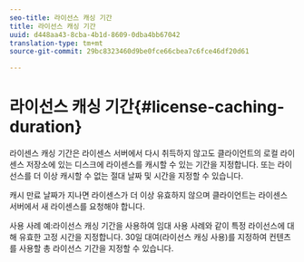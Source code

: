 ```yaml
---
seo-title: 라이선스 캐싱 기간
title: 라이선스 캐싱 기간
uuid: d448aa43-8cba-4b1d-8609-0dba4bb67042
translation-type: tm+mt
source-git-commit: 29bc8323460d9be0fce66cbea7c6fce46df20d61

---
```



# 라이선스 캐싱 기간{#license-caching-duration}

라이센스 캐싱 기간은 라이센스 서버에서 다시 취득하지 않고도 클라이언트의 로컬 라이센스 저장소에 있는 디스크에 라이센스를 캐시할 수 있는 기간을 지정합니다. 또는 라이선스를 더 이상 캐시할 수 없는 절대 날짜 및 시간을 지정할 수 있습니다.

캐시 만료 날짜가 지나면 라이센스가 더 이상 유효하지 않으며 클라이언트는 라이센스 서버에서 새 라이센스를 요청해야 합니다.

사용 사례 예:라이선스 캐싱 기간을 사용하여 임대 사용 사례와 같이 특정 라이선스에 대해 유효한 고정 시간을 지정합니다. 30일 대여(라이선스 캐싱 사용)를 지정하여 컨텐츠를 사용할 총 라이선스 기간을 지정할 수 있습니다.
